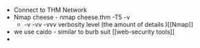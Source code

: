 - Connect to THM Network 
- Nmap cheese - nmap cheese.thm -T5 -v 
	- -v -vv -vvv  verbosity level (the amount of details )[[Nmap]]
- we use caido - similar to burb suit [[web-security tools]]
- 
